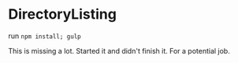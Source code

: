 # DirectoryListing

run ```npm install; gulp``` 

This is missing a lot. Started it and didn't finish it. For a potential job.
